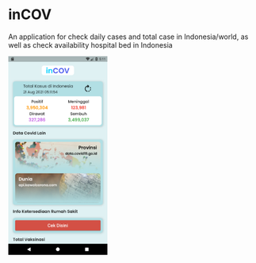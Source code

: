 # inCOV
 An application for check daily cases and total case in Indonesia/world, as well as check availability hospital bed in Indonesia
 
 
<img src="https://github.com/maulana2468/inCOV/blob/main/assets/screenshot/1.png" width="200">

